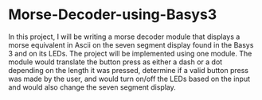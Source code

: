 # Morse-Decoder-using-Basys3
In this project, I will be writing a morse decoder module that displays a morse
equivalent in Ascii on the seven segment display found in the Basys 3 and on its
LEDs. The project will be implemented using one module. The module would
translate the button press as either a dash or a dot depending on the length it was
pressed, determine if a valid button press was made by the user, and would turn
on/off the LEDs based on the input and would also change the seven segment
display.
